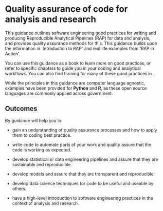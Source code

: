 # Quality assurance of code for analysis and research

This guidance outlines software engineering good practices for writing and producing Reproducible Analytical Pipelines (RAP) for data and analysis, and provides quality assurance methods for this. This guidance builds upon the information in 'Introduction to RAP' and real life examples from 'RAP in Action'. 

You can use this guidance as a book to learn more on good practices, or refer to specific chapters to guide you in your coding and analytical workflows.
You can also find training for many of these good practices in [](learning.md).

While the principles in this guidance are computer language agnostic, examples have been provided for **Python** and **R**, as these open source languages are commonly applied across government.

## Outcomes

By guidance will help you to:

* gain an understanding of quality assurance processes and how to apply them to coding best practice. 

* write code to automate parts of your work and quality assure that the code is working as expected. 

* develop statistical or data engineering pipelines and assure that they are sustainable and reproducible.  

* develop models and assure that they are transparent and reproducible.  

* develop data science techniques for code to be useful and useable by others.  

* have a high-level introduction to software engineering practices in the context of analysis and research. 